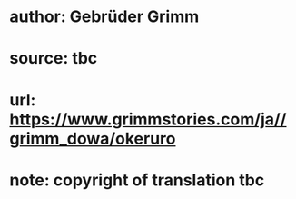 # author: Gebrüder Grimm
# source: tbc
# url: https://www.grimmstories.com/ja//grimm_dowa/okeruro
# note: copyright of translation tbc


